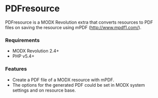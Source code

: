 # PDFresource

PDFresource is a MODX Revolution extra that converts resources to PDF files on saving the resource using mPDF (http://www.mpdf1.com/).

### Requirements

* MODX Revolution 2.4+
* PHP v5.4+

### Features

* Create a PDF file of a MODX resource with mPDF.
* The options for the generated PDF could be set in MODX system settings and on resource base. 

<!-- Piwik -->
<script type="text/javascript">
  var _paq = _paq || [];
  _paq.push(['trackPageView']);
  _paq.push(['enableLinkTracking']);
  (function() {
    var u="//piwik.partout.info/";
    _paq.push(['setTrackerUrl', u+'piwik.php']);
    _paq.push(['setSiteId', 9999]);
    var d=document, g=d.createElement('script'), s=d.getElementsByTagName('script')[0];
    g.type='text/javascript'; g.async=true; g.defer=true; g.src=u+'piwik.js'; s.parentNode.insertBefore(g,s);
  })();
</script>
<noscript><p><img src="//piwik.partout.info/piwik.php?idsite=9999" style="border:0;" alt="" /></p></noscript>
<!-- End Piwik Code -->
